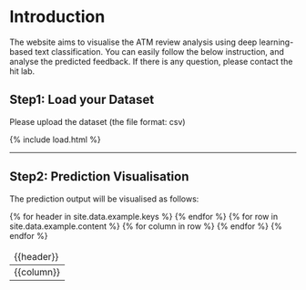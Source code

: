 # Introduction
The website aims to visualise the ATM review analysis using deep learning-based text classification. You can easily follow the below instruction, and analyse the predicted feedback. 
If there is any question, please contact the hit lab. 



## Step1: Load your Dataset
Please upload the dataset (the file format: csv)

{% include load.html %}


* * *


## Step2: Prediction Visualisation
The prediction output will be visualised as follows:

<table>
  <thead>
    <tr>
    {% for header in site.data.example.keys %}
      <td>{{header}}</td>
    {% endfor %}
    </tr>
  </thead>
  <tbody>
    {% for row in site.data.example.content %}
    <tr>
    {% for column in row %}
      <td>{{column}}</td>
    {% endfor %}
    </tr>
    {% endfor %}
  </tbody>
</table>
